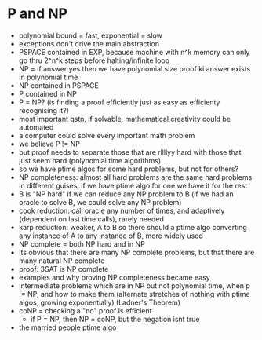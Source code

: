 # P and NP

- polynomial bound = fast, exponential = slow
- exceptions don't drive the main abstraction
- PSPACE contained in EXP, because machine with n^k memory can only go thru 2^n^k steps before halting/infinite loop
- NP = if answer yes then we have polynomial size proof ki answer exists in polynomial time
- NP contained in PSPACE
- P contained in NP
- P = NP? (is finding a proof efficiently just as easy as efficienty recognising it?)
- most important qstn, if solvable, mathematical creativity could be automated
- a computer could solve every important math problem
- we believe P != NP
- but proof needs to separate those that are rllllyy hard with those that just seem hard (polynomial time algorithms)
- so we have ptime algos for some hard problems, but not for others?
- NP completeness: almost all hard problems are the same hard problems in different guises, if we have ptime algo for one we have it for the rest
- B is "NP hard" if we can reduce any NP problem to B (if we had an oracle to solve B, we could solve any NP problem)
- cook reduction: call oracle any number of times, and adaptively (dependent on last time calls), rarely needed
- karp reduction: weaker, A to B so there should a ptime algo converting any instance of A to any instance of B, more widely used
- NP complete = both NP hard and in NP
- its obvious that there are many NP complete problems, but that there are many natural NP complete
- proof: 3SAT is NP complete
- examples and why proving NP completeness became easy 
- intermediate problems which are in NP but not polynomial time, when p != NP, and how to make them (alternate stretches of nothing with ptime algos, growing exponentially) (Ladner's Theorem)
- coNP = checking a "no" proof is efficient
	- if P = NP, then NP = coNP, but the negation isnt true
- the married people ptime algo
